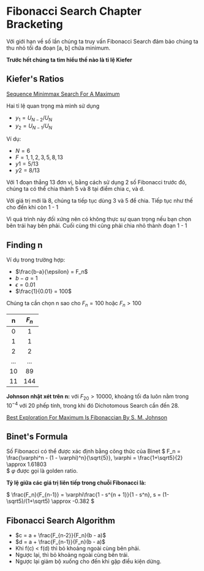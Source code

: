 # Fibonacci Search Chapter Bracketing

Với giới hạn về số lần chúng ta truy vấn Fibonacci Search đảm bảo chúng ta thu nhỏ tối đa đoạn [a, b] chứa minimum.

**Trước hết chúng ta tìm hiểu thế nào là tỉ lệ Kiefer**

## Kiefer's Ratios
[Sequence Minimmax Search For A Maximum](https://www.ams.org/journals/proc/1953-004-03/S0002-9939-1953-0055639-3/S0002-9939-1953-0055639-3.pdf)

Hai tỉ lệ quan trọng mà mình sử dụng
- $y_1 = U_{N-2}/U_N$
- $y_2 = U_{N-1}/U_N$

Ví dụ:
- $N = 6$
- $F = 1, 1, 2, 3, 5, 8, 13$
- $y1 = 5/13$
- $y2 = 8/13$

Với 1 đoạn thẳng 13 đơn vị, bằng cách sử dụng 2 số Fibonacci trước đó, chúng ta có thể chia thành 5 và 8 tại điểm chia c, và d.

Với giá trị mới là 8, chúng ta tiếp tục dùng 3 và 5 để chia. Tiếp tục như thế cho đến khi còn 1 - 1

Vì quá trình này đối xứng nên có không thực sự quan trọng nếu bạn chọn bên trái hay bên phải. Cuối cùng thì cũng phải chia nhỏ thành đoạn 1 - 1

## Finding n
Ví dụ trong trường hợp:
- $\frac{b-a}{\epsilon} = F_n$
- $b-a=1$
- $\epsilon = 0.01$
- $\frac{1}{0.01} = 100$

Chúng ta cần chọn n sao cho $F_n = 100$ hoặc $F_n > 100$

| n | $F_n$ |
| :---: | :---: |
| 0 | 1 |
| 1 | 1 |
| 2 | 2 |
| ... | ... |
| 10 | 89 |
| 11 | 144 |

**Johnson nhật xét trên n:** với $F_{20} > 10000$, khoảng tối đa luôn nằm trong $10^{-4}$ với 20 phếp tính, trong khi đó Dichotomous Search cần đến 28.

[Best Exploration For Maximum Is Fibonaccian By S. M. Johnson](https://apps.dtic.mil/sti/pdfs/AD0224385.pdf)

## Binet's Formula
Số Fibonacci có thể được xác định bằng công thức của Binet
$
F_n = \frac{\varphi^n - (1 - \varphi)^n}{\sqrt{5}}, \varphi = \frac{1+\sqrt5}{2} \approx 1.61803  
$
$\varphi$ được gọi là golden ratio.

**Tỷ lệ giữa các giá trị liên tiếp trong chuỗi Fibonacci là:**

$
\frac{F_n}{F_{n-1}} = \varphi\frac{1 - s^{n + 1}}{1 - s^n}, s = (1-\sqrt5)/(1+\sqrt5) \approx -0.382
$


## Fibonacci Search Algorithm
- $c = a + \frac{F_{n-2}}{F_n}(b - a)$
- $d = a + \frac{F_{n-1}}{F_n}(b - a)$
- Khi f(c) < f(d) thì bỏ khoảng ngoài cùng bên phải.
- Ngược lại, thì bỏ khoảng ngoài cùng bên trái.  
- Ngược lại giảm bộ xuống cho đến khi gặp điều kiện dừng.